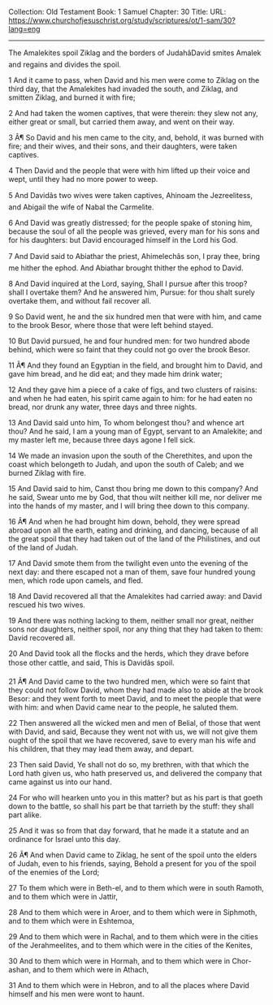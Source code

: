 Collection: Old Testament
Book: 1 Samuel
Chapter: 30
Title: 
URL: https://www.churchofjesuschrist.org/study/scriptures/ot/1-sam/30?lang=eng

---

The Amalekites spoil Ziklag and the borders of JudahâDavid smites Amalek and regains and divides the spoil.

1 And it came to pass, when David and his men were come to Ziklag on the third day, that the Amalekites had invaded the south, and Ziklag, and smitten Ziklag, and burned it with fire;

2 And had taken the women captives, that were therein: they slew not any, either great or small, but carried them away, and went on their way.

3 Â¶ So David and his men came to the city, and, behold, it was burned with fire; and their wives, and their sons, and their daughters, were taken captives.

4 Then David and the people that were with him lifted up their voice and wept, until they had no more power to weep.

5 And Davidâs two wives were taken captives, Ahinoam the Jezreelitess, and Abigail the wife of Nabal the Carmelite.

6 And David was greatly distressed; for the people spake of stoning him, because the soul of all the people was grieved, every man for his sons and for his daughters: but David encouraged himself in the Lord his God.

7 And David said to Abiathar the priest, Ahimelechâs son, I pray thee, bring me hither the ephod. And Abiathar brought thither the ephod to David.

8 And David inquired at the Lord, saying, Shall I pursue after this troop? shall I overtake them? And he answered him, Pursue: for thou shalt surely overtake them, and without fail recover all.

9 So David went, he and the six hundred men that were with him, and came to the brook Besor, where those that were left behind stayed.

10 But David pursued, he and four hundred men: for two hundred abode behind, which were so faint that they could not go over the brook Besor.

11 Â¶ And they found an Egyptian in the field, and brought him to David, and gave him bread, and he did eat; and they made him drink water;

12 And they gave him a piece of a cake of figs, and two clusters of raisins: and when he had eaten, his spirit came again to him: for he had eaten no bread, nor drunk any water, three days and three nights.

13 And David said unto him, To whom belongest thou? and whence art thou? And he said, I am a young man of Egypt, servant to an Amalekite; and my master left me, because three days agone I fell sick.

14 We made an invasion upon the south of the Cherethites, and upon the coast which belongeth to Judah, and upon the south of Caleb; and we burned Ziklag with fire.

15 And David said to him, Canst thou bring me down to this company? And he said, Swear unto me by God, that thou wilt neither kill me, nor deliver me into the hands of my master, and I will bring thee down to this company.

16 Â¶ And when he had brought him down, behold, they were spread abroad upon all the earth, eating and drinking, and dancing, because of all the great spoil that they had taken out of the land of the Philistines, and out of the land of Judah.

17 And David smote them from the twilight even unto the evening of the next day: and there escaped not a man of them, save four hundred young men, which rode upon camels, and fled.

18 And David recovered all that the Amalekites had carried away: and David rescued his two wives.

19 And there was nothing lacking to them, neither small nor great, neither sons nor daughters, neither spoil, nor any thing that they had taken to them: David recovered all.

20 And David took all the flocks and the herds, which they drave before those other cattle, and said, This is Davidâs spoil.

21 Â¶ And David came to the two hundred men, which were so faint that they could not follow David, whom they had made also to abide at the brook Besor: and they went forth to meet David, and to meet the people that were with him: and when David came near to the people, he saluted them.

22 Then answered all the wicked men and men of Belial, of those that went with David, and said, Because they went not with us, we will not give them ought of the spoil that we have recovered, save to every man his wife and his children, that they may lead them away, and depart.

23 Then said David, Ye shall not do so, my brethren, with that which the Lord hath given us, who hath preserved us, and delivered the company that came against us into our hand.

24 For who will hearken unto you in this matter? but as his part is that goeth down to the battle, so shall his part be that tarrieth by the stuff: they shall part alike.

25 And it was so from that day forward, that he made it a statute and an ordinance for Israel unto this day.

26 Â¶ And when David came to Ziklag, he sent of the spoil unto the elders of Judah, even to his friends, saying, Behold a present for you of the spoil of the enemies of the Lord;

27 To them which were in Beth-el, and to them which were in south Ramoth, and to them which were in Jattir,

28 And to them which were in Aroer, and to them which were in Siphmoth, and to them which were in Eshtemoa,

29 And to them which were in Rachal, and to them which were in the cities of the Jerahmeelites, and to them which were in the cities of the Kenites,

30 And to them which were in Hormah, and to them which were in Chor-ashan, and to them which were in Athach,

31 And to them which were in Hebron, and to all the places where David himself and his men were wont to haunt.
